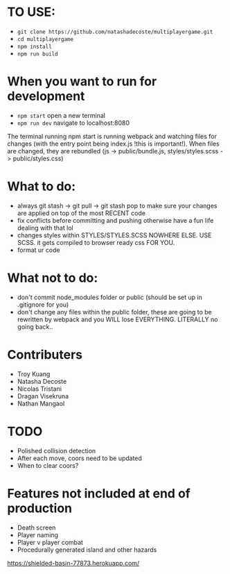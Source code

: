 # TO USE:

* `git clone https://github.com/natashadecoste/multiplayergame.git`
* `cd multiplayergame`
* `npm install`
* `npm run build`


# When you want to run for development

*  `npm start`
open a new terminal
*  `npm run dev`
navigate to localhost:8080


The terminal running npm start is running webpack and watching files for changes (with the entry point being index.js !this is important!). When files are changed, they are rebundled (js -> public/bundle.js, styles/styles.scss -> public/styles.css)



# What to do:
- always git stash -> git pull -> git stash pop to make sure your changes are applied on top of the most RECENT code
- fix conflicts before committing and pushing otherwise have a fun life dealing with that lol
- changes styles within STYLES/STYLES.SCSS NOWHERE ELSE. USE SCSS. it gets compiled to browser ready css FOR YOU. 
- format ur code


# What not to do:
- don't commit node_modules folder or public (should be set up in .gitignore for you)
- don't change any files within the public folder, these are going to be rewritten by webpack and you WILL lose EVERYTHING. LITERALLY no going back.. 

# Contributers
- Troy Kuang
- Natasha Decoste
- Nicolas Tristani
- Dragan Visekruna
- Nathan Mangaol

# TODO
- Polished collision detection 
- After each move, coors need to be updated
- When to clear coors?

# Features not included at end of production
- Death screen
- Player naming
- Player v player combat
- Procedurally generated island and other hazards


https://shielded-basin-77873.herokuapp.com/
